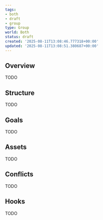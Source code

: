 ```yaml
---
tags:
- both
- draft
- group
type: Group
world: Both
status: draft
created: '2025-08-11T13:08:46.777318+00:00'
updated: '2025-08-11T13:08:51.380687+00:00'
---
```



## Overview

TODO
## Structure

TODO
## Goals

TODO
## Assets

TODO
## Conflicts

TODO
## Hooks

TODO
